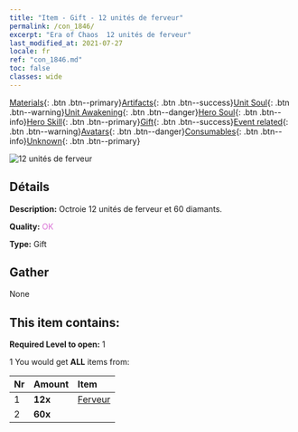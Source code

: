 ```yaml
---
title: "Item - Gift - 12 unités de ferveur"
permalink: /con_1846/
excerpt: "Era of Chaos  12 unités de ferveur"
last_modified_at: 2021-07-27
locale: fr
ref: "con_1846.md"
toc: false
classes: wide
---
```

 [Materials](/ItemsFR/){: .btn .btn--primary}[Artifacts](/ItemsFR/Artifacts/){: .btn .btn--success}[Unit Soul](/ItemsFR/UnitSoul/){: .btn .btn--warning}[Unit Awakening](/ItemsFR/UnitAwakening/){: .btn .btn--danger}[Hero Soul](/ItemsFR/HeroSoul/){: .btn .btn--info}[Hero Skill](/ItemsFR/HeroSkill/){: .btn .btn--primary}[Gift](/ItemsFR/Gift/){: .btn .btn--success}[Event related](/ItemsFR/Events/){: .btn .btn--warning}[Avatars](/ItemsFR/Avatars/){: .btn .btn--danger}[Consumables](/ItemsFR/Consumables/){: .btn .btn--info}[Unknown](/ItemsFR/Unknown/){: .btn .btn--primary}

 ![12 unités de ferveur](/images/t/i_907469.png)

## Détails
 **Description:** Octroie 12 unités de ferveur et 60 diamants.

 **Quality:** <span style="color: #DA70D6">OK</span>

 **Type:** Gift

## Gather

  None

## This item contains:

 **Required Level to open:** 1

 1 You would get **ALL** items  from:

  | Nr | Amount |     Item    |
  |:---|:-------|:------------|
  | 1 |  **12x** | [Ferveur](/ItemsFR/con_954/) |  | 
  | 2 |  **60x** | <i class="fas fa-gem"/> |  | 
